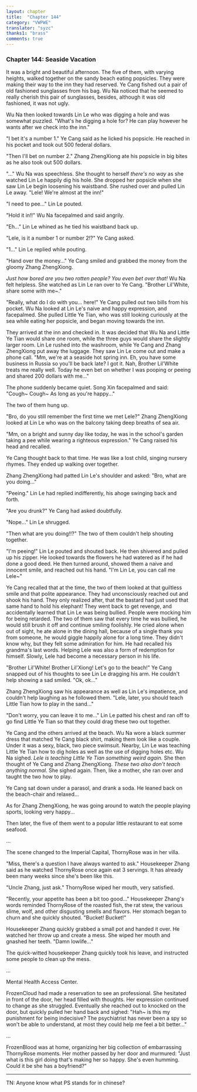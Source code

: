 ```yaml
---
layout: chapter
title:  "Chapter 144"
category: "VWPWE"
translator: "syzc"
thanks1: "brass"
comments: true
---
```


### Chapter 144: Seaside Vacation

It was a bright and beautiful afternoon. The five of them, with varying heights, walked together on the sandy beach eating popsicles. They were making their way to the inn they had reserved. Ye Cang fished out a pair of old fashioned sunglasses from his bag. Wu Na noticed that he seemed to really cherish this pair of sunglasses, besides, although it was old fashioned, it was not ugly.

Wu Na then looked towards Lin Le who was digging a hole and was somewhat puzzled. "What's he digging a hole for? He can play however he wants after we check into the inn."

"I bet it's a number 1." Ye Cang said as he licked his popsicle. He reached in his pocket and took out 500 federal dollars.

"Then I'll bet on number 2." Zhang ZhengXiong ate his popsicle in big bites as he also took out 500 dollars.

"..." Wu Na was speechless. She thought to herself *there's no way* as she watched Lin Le happily dig his hole. She dropped her popsicle when she saw Lin Le begin loosening his waistband. She rushed over and pulled Lin Le away. "Lele! We're almost at the inn!"

"I need to pee..." Lin Le pouted.

"Hold it in!!" Wu Na facepalmed and said angrily.

"Eh..." Lin Le whined as he tied his waistband back up.

"Lele, is it a number 1 or number 2!?" Ye Cang asked.

"1..." Lin Le replied while pouting.

"Hand over the money..." Ye Cang smiled and grabbed the money from the gloomy Zhang ZhengXiong.

*Just how bored are you two rotten people? You even bet over that!* Wu Na felt helpless. She watched as Lin Le ran over to Ye Cang. "Brother Lil'White, share some with me~."

"Really, what do I do with you... here!" Ye Cang pulled out two bills from his pocket. Wu Na looked at Lin Le's naive and happy expression, and facepalmed. She pulled Little Ye Tian, who was still looking curiously at the sea while eating her popsicle, and began moving towards the inn.

They arrived at the inn and checked in. It was decided that Wu Na and Little Ye Tian would share one room, while the three guys would share the slightly larger room. Lin Le rushed into the washroom, while Ye Cang and Zhang ZhengXiong put away the luggage. They saw Lin Le come out and make a phone call. "Mm, we're at a seaside hot spring inn. Eh, you have some business in Russia so you'll be back late? I got it. Nah, Brother Lil'White treats me really well. Today he even bet on whether I was pooping or peeing and shared 200 dollars with me..."

The phone suddenly became quiet. Song Xin facepalmed and said: "Cough~ Cough~ As long as you're happy..."

The two of them hung up.

"Bro, do you still remember the first time we met Lele?" Zhang ZhengXiong looked at Lin Le who was on the balcony taking deep breaths of sea air.

"Mm, on a bright and sunny day like today, he was in the school's garden taking a pee while wearing a righteous expression." Ye Cang raised his head and recalled.

Ye Cang thought back to that time. He was like a lost child, singing nursery rhymes. They ended up walking over together.

Zhang ZhengXiong had patted Lin Le's shoulder and asked: "Bro, what are you doing..."

"Peeing." Lin Le had replied indifferently, his ahoge swinging back and forth.

"Are you drunk?" Ye Cang had asked doubtfully.

"Nope..." Lin Le shrugged.

"Then what are you doing!!?" The two of them couldn't help shouting together.

"I'm peeing!" Lin Le pouted and shouted back. He then shivered and pulled up his zipper. He looked towards the flowers he had watered as if he had done a good deed. He then turned around, showed them a naive and innocent smile, and reached out his hand. "I'm Lin Le, you can call me Lele~"

Ye Cang recalled that at the time, the two of them looked at that guiltless smile and that polite appearance. They had unconsciously reached out and shook his hand. They only realized after, that the bastard had just used that same hand to hold his elephant! They went back to get revenge, and accidentally learned that Lin Le was being bullied. People were mocking him for being retarded. The two of them saw that every time he was bullied, he would still brush it off and continue smiling foolishly. He cried alone when out of sight, he ate alone in the dining hall, because of a single thank you from someone, he would giggle happily alone for a long time. They didn't know why, but they felt some admiration for him. He had recalled his grandma's last words. Helping Lele was also a form of redemption for himself. Slowly, Lele had become a necessary person in his life.

"Brother Lil'White! Brother Lil'Xiong! Let's go to the beach!" Ye Cang snapped out of his thoughts to see Lin Le dragging his arm. He couldn't help showing a sad smiled. "Ok, ok..."

Zhang ZhengXiong saw his appearance as well as Lin Le's impatience, and couldn't help laughing as he followed them. "Lele, later, you should teach Little Tian how to play in the sand..."

"Don't worry, you can leave it to me..." Lin Le patted his chest and ran off to go find Little Ye Tian so that they could drag these two out together.

Ye Cang and the others arrived at the beach. Wu Na wore a black summer dress that matched Ye Cang black shirt, making them look like a couple. Under it was a sexy, black, two piece swimsuit. Nearby, Lin Le was teaching Little Ye Tian how to dig holes as well as the use of digging holes etc. Wu Na sighed. *Lele is teaching Little Ye Tian something weird again.* She then thought of Ye Cang and Zhang ZhengXiong. *These two also don't teach anything normal.* She sighed again. Then, like a mother, she ran over and taught the two how to play.

Ye Cang sat down under a parasol, and drank a soda. He leaned back on the beach-chair and relaxed...

As for Zhang ZhengXiong, he was going around to watch the people playing sports, looking very happy...

Then later, the five of them went to a popular little restaurant to eat some seafood.

...

The scene changed to the Imperial Capital, ThornyRose was in her villa.

"Miss, there's a question I have always wanted to ask." Housekeeper Zhang said as he watched ThornyRose once again eat 3 servings. It has already been many weeks since she's been like this.

"Uncle Zhang, just ask." ThornyRose wiped her mouth, very satisfied.

"Recently, your appetite has been a bit too good..." Housekeeper Zhang's words reminded ThornyRose of the roasted fish, the rat stew, the various slime, wolf, and other disgusting smells and flavors. Her stomach began to churn and she quickly shouted. "Bucket! Bucket!"

Housekeeper Zhang quickly grabbed a small pot and handed it over. He watched her throw up and create a mess. She wiped her mouth and gnashed her teeth. "Damn lowlife..."

The quick-witted housekeeper Zhang quickly took his leave, and instructed some people to clean up the mess.

...

Mental Health Access Center.

FrozenCloud had made a reservation to see an professional. She hesitated in front of the door, her head filled with thoughts. Her expression continued to change as she struggled. Eventually she reached out to knocked on the door, but quickly pulled her hand back and sighed: "Hah~ is this my punishment for being indecisive? The psychiatrist has never been a spy so won't be able to understand, at most they could help me feel a bit better..."

...

FrozenBlood was at home, organizing her big collection of embarrassing ThornyRose moments. Her mother passed by her door and murmured: "Just what is this girl doing that's making her so happy. She's even humming. Could it be she has a boyfriend?"

---

TN: Anyone know what PS stands for in chinese?